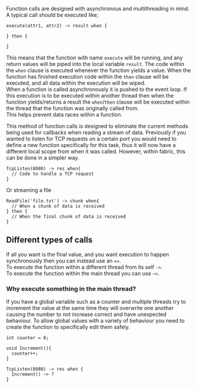 Function calls are designed with asynchronous and multithreading in mind.
A typical call should be executed like;
```
execute(attr1, attr2) -> result when {

} then {

}
```

This means that the function with name ``execute`` will be running, and any return values will be piped into the local variable ``result``. The code within the ``when`` clause is executed whenever the function yields a value. When the function has finished execution code within the ``then`` clause will be executed, and all data within the execution will be wiped.  
When a function is called asynchronously it is pushed to the event loop. If this execution is to be executed within another thread then when the function yields/returns a result the ``when``/``then`` clause will be executed within the thread that the function was originally called from.  
This helps prevent data races within a function.


This method of function calls is designed to eliminate the current methods being used for callbacks when reading a stream of data. Previously if you wanted to listen for TCP requests on a certain port you would need to define a new function specifically for this task, thus it will now have a different local scope from when it was called. However, within fabric, this can be done in a simpler way.
```
TcpListen(8080) -> res when{
  // Code to handle a TCP request
}
```
Or streaming a file
```
ReadFile('file.txt') -> chunk when{
  // When a chunk of data is received
} then {
  // When the final chunk of data is received
}
```

## Different types of calls
If all you want is the final value, and you want execution to happen synchronously then you can instead use an ``=>``.  
To execute the function within a different thread from its self ``->``.  
To execute the function within the main thread you can use ``~>``.  

### Why execute something in the main thread?
If you have a global variable such as a counter and multiple threads try to increment the value at the same time they will overwrite one another causing the number to not increase correct and have unexpected behaviour. To allow global values with a variety of behaviour you need to create the function to specifically edit them safely.
```
int counter = 0;

void Increment(){
  counter++;
}

TcpListen(8080) -> res when {
  Increment() ~> ?
}
```
